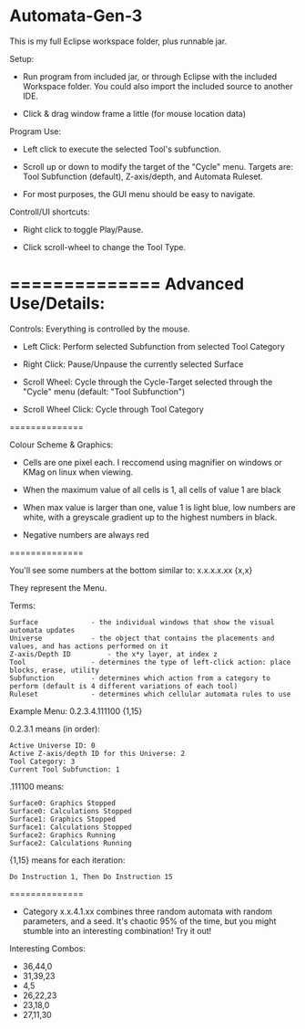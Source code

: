 Automata-Gen-3
==============
This is my full Eclipse workspace folder, plus runnable jar.

Setup:

- Run program from included jar, or through Eclipse with the included Workspace folder. You could also import the included source to another IDE.

- Click & drag window frame a little (for mouse location data)

Program Use:

- Left click to execute the selected Tool's subfunction.

- Scroll up or down to modify the target of the "Cycle" menu. Targets are: Tool Subfunction (default), Z-axis/depth, and Automata Ruleset.

- For most purposes, the GUI menu should be easy to navigate.

Controll/UI shortcuts:

- Right click to toggle Play/Pause.

- Click scroll-wheel to change the Tool Type.

==============
Advanced Use/Details:
==============

Controls: Everything is controlled by the mouse.

- Left Click: Perform selected Subfunction from selected Tool Category

- Right Click: Pause/Unpause the currently selected Surface

- Scroll Wheel: Cycle through the Cycle-Target selected through the "Cycle" menu (default: "Tool Subfunction")

- Scroll Wheel Click: Cycle through Tool Category

==============

Colour Scheme & Graphics:

- Cells are one pixel each. I reccomend using magnifier on windows or KMag on linux when viewing.

- When the maximum value of all cells is 1, all cells of value 1 are black

- When max value is larger than one, value 1 is light blue, low numbers are white, with a greyscale gradient up to the highest numbers in black.

- Negative numbers are always red

==============

You'll see some numbers at the bottom similar to: x.x.x.x.xx {x,x}

They represent the Menu.

Terms:
	
	Surface				- the individual windows that show the visual automata updates
	Universe 			- the object that contains the placements and values, and has actions performed on it
	Z-axis/Depth ID 		- the x*y layer, at index z
	Tool 				- determines the type of left-click action: place blocks, erase, utility
	Subfunction			- determines which action from a category to perform (default is 4 different variations of each tool)
	Ruleset				- determines which cellular automata rules to use

Example Menu: 0.2.3.4.111100 {1,15}

0.2.3.1 means (in order):

	Active Universe ID: 0
	Active Z-axis/depth ID for this Universe: 2
	Tool Category: 3
	Current Tool Subfunction: 1

.111100 means:

	Surface0: Graphics Stopped
	Surface0: Calculations Stopped
	Surface1: Graphics Stopped
	Surface1: Calculations Stopped
	Surface2: Graphics Running
	Surface2: Calculations Running

{1,15} means for each iteration:
	
	Do Instruction 1, Then Do Instruction 15

==============

- Category x.x.4.1.xx combines three random automata with random parameters, and a seed. It's chaotic 95% of the time, but you might stumble into an interesting combination! Try it out!

Interesting Combos:
- 36,44,0
- 31,39,23
- 4,5
- 26,22,23
- 23,18,0
- 27,11,30
		
